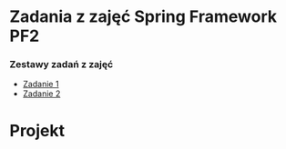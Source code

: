 # Zadania z zajęć Spring Framework PF2

### Zestawy zadań z zajęć
  - [Zadanie 1](SpringFramework/SpringTask1)
  - [Zadanie 2](SpringFramework/SpringTask2)

# Projekt
